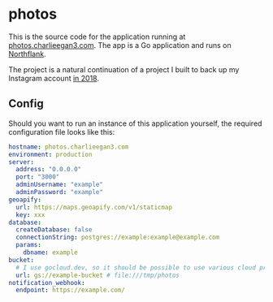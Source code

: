 # photos

This is the source code for the application running at
[photos.charlieegan3.com](https://photos.charlieegan3.com/).
The app is a Go application and runs on
[Northflank](https://northflank.com).

The project is a natural continuation of a project I built to
back up my Instagram account
[in 2018](https://charlieegan3.com/posts/2018-03-04-backing-up-instagram).

## Config

Should you want to run an instance of this application yourself, the required configuration file looks like this:

```yaml
hostname: photos.charlieegan3.com
environment: production
server:
  address: "0.0.0.0"
  port: "3000"
  adminUsername: "example"
  adminPassword: "example"
geoapify:
  url: https://maps.geoapify.com/v1/staticmap
  key: xxx
database:
  createDatabase: false
  connectionString: postgres://example:example@example.com
  params:
    dbname: example
bucket:
  # I use gocloud.dev, so it should be possible to use various cloud providers
  url: gs://example-bucket # file:///tmp/photos
notification_webhook:
  endpoint: https://example.com/
```
